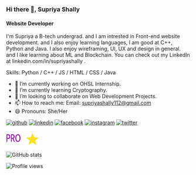 ### Hi there 👋, Supriya Shally
#### Website Developer

I'm Supriya a B-tech undergrad. and I am intrested in Front-end website development. and I also enjoy learning languages, I am good at C++, Python and Java. I also enjoy wireframing, UI, UX and design in general. and I like learning about ML and Blockchain. You can check out my LinkedIn at linkedin.com/in/supriyashally .

Skills: Python / C++ / JS / HTML / CSS / Java

- 🔭 I’m currently working on OHSL Internship. 
- 🌱 I’m currently learning Cryptography. 
- 👯 I’m looking to collaborate on Web Development Projects. 
- 📫 How to reach me: Email: supriyashally112@gmail.com 
- 😄 Pronouns: She/Her 


[<img src='https://cdn.jsdelivr.net/npm/simple-icons@3.0.1/icons/github.svg' alt='github' height='40'>](https://github.com/Supriya1105)  [<img src='https://cdn.jsdelivr.net/npm/simple-icons@3.0.1/icons/linkedin.svg' alt='linkedin' height='40'>](https://www.linkedin.com/in/supriyashally/)  [<img src='https://cdn.jsdelivr.net/npm/simple-icons@3.0.1/icons/facebook.svg' alt='facebook' height='40'>](https://www.facebook.com/SupriyaShally)  [<img src='https://cdn.jsdelivr.net/npm/simple-icons@3.0.1/icons/instagram.svg' alt='instagram' height='40'>](https://www.instagram.com/supriyashally/)  [<img src='https://cdn.jsdelivr.net/npm/simple-icons@3.0.1/icons/twitter.svg' alt='twitter' height='40'>](https://twitter.com/ShallySupriya)  

<a href='https://github.com/pricing'><img src='https://raw.githubusercontent.com/acervenky/animated-github-badges/master/assets/pro.gif' width='40' height='40'></a> <a href='https://stars.github.com/'><img src='https://raw.githubusercontent.com/acervenky/animated-github-badges/master/assets/starbadge.gif' width='35' height='35'></a> 

![GitHub stats](https://github-readme-stats.vercel.app/api?username=Supriya1105&show_icons=true)  

![Profile views](https://gpvc.arturio.dev/Supriya1105)  
